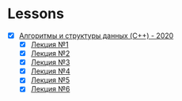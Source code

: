 # Lessons

- [x] [Алгоритмы и структуры данных (C++) - 2020](https://www.youtube.com/playlist?list=PLRDzFCPr95fL_5Xvnufpwj2uYZnZBBnsr)
  - [x] [Лекция №1](https://www.youtube.com/watch?v=MWsfHQaUzI0&list=PLRDzFCPr95fL_5Xvnufpwj2uYZnZBBnsr)
  - [x] [Лекция №2](https://youtu.be/nkuNsxLcN0g)
  - [x] [Лекция №3](https://youtu.be/2KTrsLcLODI)
  - [x] [Лекция №4](https://youtu.be/YiRlmHiRs0w)
  - [x] [Лекция №5](https://youtu.be/mgaOUpeh96M)
  - [x] [Лекция №6](https://youtu.be/QdIPF_vmvRE)
